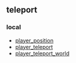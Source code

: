 ## teleport

### local
* [player_position](./player_positions.html)
* [player_teleport](./player_teleport.html)
* [player_teleport_world](./player_teleport_world.html)

<!-- 
* [new](./new.html) | [positions](./positions.html)
* [min](https://eminet666.github.io/eminet_VR/x_test/teleport/min.html) |
[playser teleport](https://eminet666.github.io/eminet_VR/x_test/teleport/player_teleport.html)
* [cage](https://eminet666.github.io/eminet_VR/x_test/teleport/cage.html) |
[test](https://eminet666.github.io/eminet_VR/x_test/teleport/temple_chinois.html)

### sources
[github](https://github.com/TakashiYoshinaga/Oculus-Quest-Interaction-Sample) |
[example cage physics](https://quest-demo.glitch.me/) |

### sources (ne fonctionne pas)
[github](https://github.com/fernandojsg/aframe-teleport-controls) |
[examples _ ne marche pas](https://fernandojsg.com/aframe-teleport-controls/)

### autres sources (a regarder)
[article](https://michael-mcanally.medium.com/basic-movement-and-teleportation-in-vr-with-a-frame-114a59767ffc) |
[basic ici](https://eminet666.github.io/eminet_VR/x_test/teleport/basic_mouvement.html) |
[new helloworld la](https://rocketvirtual.com/aframePACKAGE/AdvancedHelloWorld.html) |
[spiderman demo](https://spiderman.webvr.link/) |
[thumb control](https://supermedium.com/superframe/components/thumb-controls/examples/basic/) -->